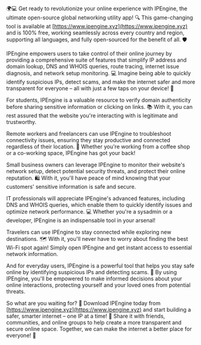 🌍💻 Get ready to revolutionize your online experience with IPEngine, the ultimate open-source global networking utility app! 🔍 This game-changing tool is available at [https://www.ipengine.xyz](https://www.ipengine.xyz) and is 100% free, working seamlessly across every country and region, supporting all languages, and fully open-sourced for the benefit of all. 🛡️

IPEngine empowers users to take control of their online journey by providing a comprehensive suite of features that simplify IP address and domain lookup, DNS and WHOIS queries, route tracing, internet issue diagnosis, and network setup monitoring. 💻 Imagine being able to quickly identify suspicious IPs, detect scams, and make the internet safer and more transparent for everyone – all with just a few taps on your device! 🔎

For students, IPEngine is a valuable resource to verify domain authenticity before sharing sensitive information or clicking on links. 📚 With it, you can rest assured that the website you're interacting with is legitimate and trustworthy.

Remote workers and freelancers can use IPEngine to troubleshoot connectivity issues, ensuring they stay productive and connected regardless of their location. 💼 Whether you're working from a coffee shop or a co-working space, IPEngine has got your back!

Small business owners can leverage IPEngine to monitor their website's network setup, detect potential security threats, and protect their online reputation. 🛍️ With it, you'll have peace of mind knowing that your customers' sensitive information is safe and secure.

IT professionals will appreciate IPEngine's advanced features, including DNS and WHOIS queries, which enable them to quickly identify issues and optimize network performance. 💻 Whether you're a sysadmin or a developer, IPEngine is an indispensable tool in your arsenal!

Travelers can use IPEngine to stay connected while exploring new destinations. 🗺️ With it, you'll never have to worry about finding the best Wi-Fi spot again! Simply open IPEngine and get instant access to essential network information.

And for everyday users, IPEngine is a powerful tool that helps you stay safe online by identifying suspicious IPs and detecting scams. 💯 By using IPEngine, you'll be empowered to make informed decisions about your online interactions, protecting yourself and your loved ones from potential threats.

So what are you waiting for? 🚀 Download IPEngine today from [https://www.ipengine.xyz](https://www.ipengine.xyz) and start building a safer, smarter internet – one IP at a time! 🔗 Share it with friends, communities, and online groups to help create a more transparent and secure online space. Together, we can make the internet a better place for everyone! 🌟